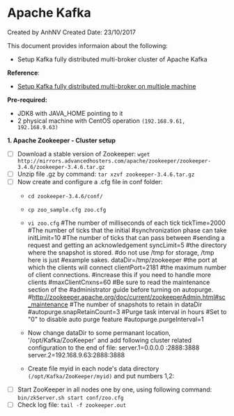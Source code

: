 # Apache Kafka
Created by AnhNV Created Date: 23/10/2017

This document provides informaion about the following:

- Setup Kafka fully distributed multi-broker cluster of Apache Kafka

**Reference**:

- [Setup Kafka fully distributed multi-broker on multiple machine][kafka-multiple-setup]

**Pre-required:**

- JDK8 with JAVA_HOME pointing to it
- 2 physical machine with CentOS operation `(192.168.9.61, 192.168.9.63)`

**1. Apache Zookeeper - Cluster setup**

- [ ] Download a stable version of Zookeeper: `wget http://mirrors.advancedhosters.com/apache/zookeeper/zookeeper-3.4.6/zookeeper-3.4.6.tar.gz`
- [ ] Unzip file .gz by command: `tar xzvf zookeeper-3.4.6.tar.gz`
- [ ] Now create and configure a .cfg file in conf folder:
    - `cd zookeeper-3.4.6/conf/`
    - `cp zoo_sample.cfg zoo.cfg`
    - `vi zoo.cfg`
        #The number of milliseconds of each tick
        tickTime=2000
        #The number of ticks that the initial 
        #synchronization phase can take
        initLimit=10
        #The number of ticks that can pass between
        #sending a request and getting an acknowledgement
        syncLimit=5
        #the directory where the snapshot is stored.
        #do not use /tmp for storage, /tmp here is just 
        #example sakes.
        dataDir=/tmp/zookeeper
        #the port at which the clients will connect
        clientPort=2181
        #the maximum number of client connections.
        #increase this if you need to handle more clients
        #maxClientCnxns=60
        #Be sure to read the maintenance section of the 
        #administrator guide before turning on autopurge.
        #http://zookeeper.apache.org/doc/current/zookeeperAdmin.html#sc_maintenance
        #The number of snapshots to retain in dataDir
        #autopurge.snapRetainCount=3
        #Purge task interval in hours
        #Set to "0" to disable auto purge feature
        #autopurge.purgeInterval=1
        
    - Now change dataDir to some permanant location, '/opt/Kafka/ZooKeeper' and add following cluster related configuration to the end of file:
        server.1=0.0.0.0 :2888:3888
        server.2=192.168.9.63:2888:3888
    - Create file myid in each node's data directory `(/opt/Kafka/ZooKeeper/myid)` and put numbers 1,2:
- [ ] Start ZooKeeper in all nodes one by one, using following command: `bin/zkServer.sh start conf/zoo.cfg`
- [ ] Check log file: `tail -f zookeeper.out`

[kafka-multiple-setup]:(http://www.techburps.com/misc/multi-broker-apache-kafka-cluster-setup/64)